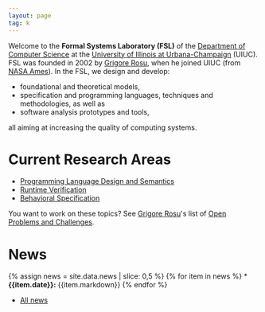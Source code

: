 ```yaml
---
layout: page
tag: k
---
```


Welcome to the **Formal Systems Laboratory (FSL)** of the [Department of Computer
Science] at the [University of Illinois at Urbana-Champaign] (UIUC). FSL was
founded in 2002 by [Grigore Rosu]({{site.baseurl}}/people/grigore-rosu/index.html), when he joined UIUC 
(from [NASA Ames](http://www.nasa.gov/centers/ames/home/index.html)). 
In the FSL, we design and develop:

-   foundational and theoretical models,
-   specification and programming languages, techniques and methodologies,
    as well as
-   software analysis prototypes and tools,

all aiming at increasing the quality of computing systems. 

# Current Research Areas

- [Programming Language Design and Semantics]({{site.baseurl}}/projects/pl/index.html)
- [Runtime Verification]({{site.baseurl}}/projects/rv/index.html)
- [Behavioral Specification]({{site.baseurl}}/projects/circ/index.html)

You want to work on these topics? See [Grigore Rosu]({{site.baseurl}}/people/grigore-rosu/index.html)'s list of [Open Problems and Challenges]({{site.baseurl}}/other-pages/open-problems.html).

# News

{% assign news = site.data.news | slice: 0,5 %}
{% for item in  news %} * **{{item.date}}:** {{item.markdown}}
{% endfor %} <!--  -->
* [All news]({{site.baseurl}}/news.html)


[Department of Computer Science]: https://cs.illinois.edu
[University of Illinois at Urbana-Champaign]: https://illinois.edu


